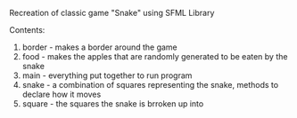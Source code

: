 Recreation of classic game "Snake" using SFML Library

Contents:
1. border - makes a border around the game
2. food - makes the apples that are randomly generated to be eaten by the snake
3. main - everything put together to run program
4. snake - a combination of squares representing the snake, methods to declare how it moves
5. square - the squares the snake is brroken up into
